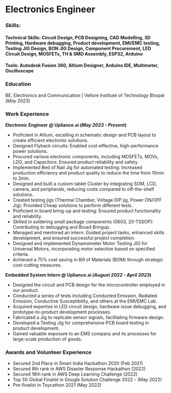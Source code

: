 # Electronics Engineer

### Skills:
#### Technical Skills: Circuit Design, PCB Designing, CAD Modelling, 3D Printing, Hardware debugging, Product development, EMI/EMC testing, Testing JIG Design, BON JIG Design, Component Procurement, LED Circuit Design, MOSFETs, TH & SMD Assembly, ESP32, Arduino

#### Tools: Autodesk Fusion 360, Altium Designer, Arduino IDE, Multimeter, Oscilloscope

### Education 
BE, Electronics and Communication | Vellore Institute of Technology Bhopal (_May 2023_)

### Work Experience 
**Electronic Engineer @ Upliance.ai (_May 2023 - Present_)**
- Proficient in Altium, excelling in schematic design and PCB layout to create efficient electronic solutions.
- Designed Flyback circuits: Enabled cost-effective, high-performance power solutions.
- Procured various electronic components, including MOSFETs, MOVs, LDO, and Capacitors: Ensured product reliability and safety.
- Implemented Bed of Nail Jig for automated testing: Increased production efficiency and product quality to reduce the time from 10min to 2min.
- Designed and built a custom tablet Cluster by integrating SOM, LCD, camera, and peripherals, reducing costs compared to off-the-shelf solutions.
- Created testing jigs (Thermal Chamber, Voltage DIP jig, Power ON/OFF Jig): Provided Cheap solutions to perform different tests.
- Proficient in board bring-up and testing: Ensured product functionality and reliability.
- Skilled in soldering small package components (0603, 20-TSSOP): Contributing to debugging and Broad Bringup.
- Managed and mentored an intern: Guided project tasks, enhanced skills development, and ensured
successful project completion.
- Designed and implemented Dynamometer Motor Testing JIG for Universal Motors, incorporating motor
selection based on specified criteria.
- Achieved a 75% cost saving in Bill of Materials (BOM) through strategic cost-cutting measures.

  
**Embedded System Intern @ Upliance.ai (_August 2022 - April 2023_)**
- Designed the circuit and PCB design for the microcontroller employed in our product.
- Conducted a series of tests including Conducted Emission, Radiated Emission, Conductive Susceptibility, and others at the EMI/EMC Lab.
- Acquired expertise in LED circuit design, hardware issue debugging, and prototype-to-product development processes.
- Fabricated a Jig to replicate sensor signals, facilitating firmware design.
- Developed a Testing Jig for comprehensive PCB board testing in product development.
- Gained valuable exposure to an EMS company and its processes for large-scale production of goods.

### Awards and Volunteer Experience
- Secured 2nd Place in Smart India Hackathon 2020 (Feb 2021)
- Secured 8th rank in AWS Disaster Response Hackathon (2022)
- Secured 16th rank in AWS Deep Learning Challenge (2022)
- Top 50 Global Finalist in Google Solution Challenge 2022 - (May 2022)
- Pre-finalist in Toycathon 2021 (May 2022)

